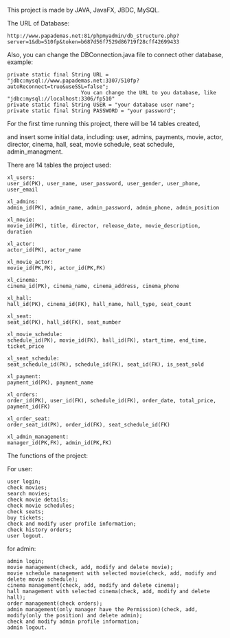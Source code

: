 This project is made by JAVA, JavaFX, JBDC, MySQL.

The URL of Database:

    http://www.papademas.net:81/phpmyadmin/db_structure.php?server=1&db=510fp&token=b687d56f7529d86719f28cff42699433
    
Also, you can change the DBConnection.java file to connect other database, example:

    private static final String URL = "jdbc:mysql://www.papademas.net:3307/510fp?autoReconnect=true&useSSL=false";
                            You can change the URL to you database, like "jdbc:mysql://localhost:3306/fp510"
    private static final String USER = "your database user name";
    private static final String PASSWORD = "your password";

For the first time running this project, there will be 14 tables created,

and insert some initial data, including: user, admins, payments, movie, actor, director, cinema, hall, seat, movie schedule, seat schedule, admin_managment.

There are 14 tables the project used:
    
    xl_users:
    user_id(PK), user_name, user_password, user_gender, user_phone, user_email
    
    xl_admins:
    admin_id(PK), admin_name, admin_password, admin_phone, admin_position
    
    xl_movie:
    movie_id(PK), title, director, release_date, movie_description, duration
    
    xl_actor:
    actor_id(PK), actor_name
    
    xl_movie_actor:
    movie_id(PK,FK), actor_id(PK,FK) 
    
    xl_cinema:
    cinema_id(PK), cinema_name, cinema_address, cinema_phone
    
    xl_hall:
    hall_id(PK), cinema_id(FK), hall_name, hall_type, seat_count
    
    xl_seat:
    seat_id(PK), hall_id(FK), seat_number
    
    xl_movie_schedule:
    schedule_id(PK), movie_id(FK), hall_id(FK), start_time, end_time, ticket_price
    
    xl_seat_schedule:
    seat_schedule_id(PK), schedule_id(FK), seat_id(FK), is_seat_sold
    
    xl_payment:
    payment_id(PK), payment_name
    
    xl_orders:
    order_id(PK), user_id(FK), schedule_id(FK), order_date, total_price, payment_id(FK)
    
    xl_order_seat:
    order_seat_id(PK), order_id(FK), seat_schedule_id(FK)
    
    xl_admin_management:
    manager_id(PK,FK), admin_id(PK,FK)
    
The functions of the project:
    
For user:

    user login;
    check movies;
    search movies;
    check movie details;
    check movie schedules;
    check seats;
    buy tickets;
    check and modify user profile information;
    check history orders;
    user logout.
    
for admin:

    admin login;
    movie management(check, add, modify and delete movie);
    movie schedule management with selected movie(check, add, modify and delete movie schedule);
    cinema management(check, add, modify and delete cinema);
    hall management with selected cinema(check, add, modify and delete hall);
    order management(check orders);
    admin management(only manager have the Permission)(check, add, modify(only the position) and delete admin);
    check and modify admin profile information;
    admin logout.







